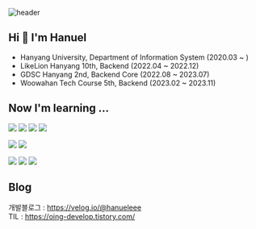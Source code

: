 ![header](https://capsule-render.vercel.app/api?type=waving&color=b9e0fd&height=150&section=header&fontSize=50&fontColor=ffffff&fontAlign=70)

## Hi 👋 I'm Hanuel
- Hanyang University, Department of Information System (2020.03 ~ )
- LikeLion Hanyang 10th, Backend (2022.04 ~ 2022.12)
- GDSC Hanyang 2nd, Backend Core (2022.08 ~ 2023.07)
- Woowahan Tech Course 5th, Backend (2023.02 ~ 2023.11)

## Now I'm learning ...
<img src="https://img.shields.io/badge/Java-007396?style=flat&logo=OpenJDK&logoColor=white"/> <img src="https://img.shields.io/badge/Spring Framework-6db33f?style=flat-square&logo=Spring&logoColor=white"/> <img src="https://img.shields.io/badge/Spring%20Boot-6db33f?style=flat-square&logo=Spring%20Boot&logoColor=white"/> <img src="https://img.shields.io/badge/JPA-6db33f?style=flat-square"/> 

<img src="https://img.shields.io/badge/Ruby-CC342D?style=flat-square&logo=Ruby&logoColor=white"> <img src="https://img.shields.io/badge/Ruby%20on%20Rails-CC342D?style=flat-square&logo=RubyOnRails&logoColor=white">

<img src="https://img.shields.io/badge/AWS-232F3E?style=flat-square&logo=Amazon%20AWS&logoColor=white"/> <img src="https://img.shields.io/badge/MySQL-4479A1?style=flat-square&logo=MySQL&logoColor=white"/> <img src="https://img.shields.io/badge/Nginx-009639?style=flat-square&logo=Nginx&logoColor=white"/>

## Blog
개발블로그 : https://velog.io/@hanueleee  
TIL : https://oing-develop.tistory.com/

<!--
**hanueleee/hanueleee** is a ✨ _special_ ✨ repository because its `README.md` (this file) appears on your GitHub profile.

Here are some ideas to get you started:

- 🔭 I’m currently working on ...
- 🌱 I’m currently learning ...
- 👯 I’m looking to collaborate on ...
- 🤔 I’m looking for help with ...
- 💬 Ask me about ...
- 📫 How to reach me: ...
- 😄 Pronouns: ...
- ⚡ Fun fact: ...
-->
